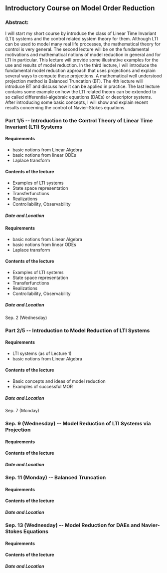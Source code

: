 ## Introductory Course on Model Order Reduction 

### Abstract: 

I will start my short course by introduce the class of Linear Time Invariant (LTI) systems and the control related system theory for them. Although LTI can be used to model many real life processes, the mathematical theory for control is very general. The second lecture will be on the fundamental motivations and mathematical notions of model reduction in general and for LTI in particular. This lecture will provide some illustrative examples for the use and results of model reduction. In the third lecture, I will introduce the fundamental model reduction approach that uses projections and explain several ways to compute these projections. A mathematical well understood projection method is Balanced Truncation (BT). The 4th lecture will introduce BT and discuss how it can be applied in practice. The last lecture contains some example on how the LTI related theory can be extended to so called differential-algebraic equations (DAEs) or descriptor systems. After introducing some basic concepts, I will show and explain recent results concerning the control of Navier-Stokes equations.


###  Part 1/5 -- Introduction to the Control Theory of Linear Time Invariant (LTI) Systems

#### Requirements
 * basic notions from Linear Algebra
 * basic notions from linear ODEs
 * Laplace transform

#### Contents of the lecture
 * Examples of LTI systems
 * State space representation
 * Transferfunctions
 * Realizations 
 * Controllability, Observability

##### Date and Location
#### Requirements
 * basic notions from Linear Algebra
 * basic notions from linear ODEs
 * Laplace transform

#### Contents of the lecture
 * Examples of LTI systems
 * State space representation
 * Transferfunctions
 * Realizations 
 * Controllability, Observability

##### Date and Location
Sep. 2 (Wednesday)


### Part 2/5 -- Introduction to Model Reduction of LTI Systems

#### Requirements
 * LTI systems (as of Lecture 1)
 * basic notions from Linear Algebra

#### Contents of the lecture
 * Basic concepts and ideas of model reduction
 * Examples of successful MOR 

##### Date and Location
Sep. 7 (Monday)

### Sep. 9 (Wednesday) -- Model Reduction of LTI Systems via Projection
#### Requirements

#### Contents of the lecture

##### Date and Location

### Sep. 11 (Monday) -- Balanced Truncation

#### Requirements

#### Contents of the lecture

##### Date and Location

### Sep. 13 (Wednesday) -- Model Reduction for DAEs and Navier-Stokes Equations

#### Requirements

#### Contents of the lecture

##### Date and Location

